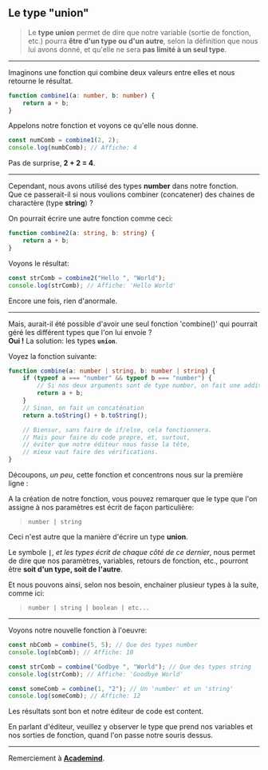 ## Le type "union"

> Le **type union** permet de dire que notre variable (sortie de fonction, etc.) pourra **être d'un type ou d'un autre**, selon la définition que nous lui avons donné, et qu'elle ne sera **pas limité à un seul type**.

---

Imaginons une fonction qui combine deux valeurs entre elles et nous retourne le résultat.

```ts
function combine1(a: number, b: number) {
	return a + b;
}
```

Appelons notre fonction et voyons ce qu'elle nous donne.

```ts
const numComb = combine1(2, 2);
console.log(numbComb); // Affiche: 4
```

Pas de surprise, **2 + 2 = 4**.

---

Cependant, nous avons utilisé des types **number** dans notre fonction.
<br> Que ce passerait-il si nous voulions combiner (concatener) des chaines de charactère (type **string**) ?

On pourrait écrire une autre fonction comme ceci:

```ts
function combine2(a: string, b: string) {
	return a + b;
}
```

Voyons le résultat:

```ts
const strComb = combine2("Hello ", "World");
console.log(strComb); // Affiche: 'Hello World'
```

Encore une fois, rien d'anormale.

---

Mais, aurait-il été possible d'avoir une seul fonction 'combine()' qui pourrait géré les différent types que l'on lui envoie ?
<br>**Oui !** La solution: les types **`union`**.

Voyez la fonction suivante:

```ts
function combine(a: number | string, b: number | string) {
	if (typeof a === "number" && typeof b === "number") {
		// Si nos deux arguments sont de type number, on fait une addition
		return a + b;
	}
	// Sinon, on fait un concaténation
	return a.toString() + b.toString();

	// Biensur, sans faire de if/else, cela fonctionnera.
	// Mais pour faire du code propre, et, surtout,
	// éviter que notre éditeur nous fasse la tête,
	// mieux vaut faire des vérifications.
}
```

Découpons, _un peu_, cette fonction et concentrons nous sur la première ligne :

A la création de notre fonction, vous pouvez remarquer
que le type que l'on assigne à nos paramètres est écrit de façon particulière:

> `number | string`

Ceci n'est autre que la manière d'écrire un type **union**.

Le symbole **`|`**, _et les types écrit de chaque côté de ce dernier_, nous permet
de dire que nos paramètres, variables, retours de fonction, etc.,
pourront être **soit d'un type, soit de l'autre**.

Et nous pouvons ainsi, selon nos besoin, enchainer plusieur types à la suite, comme ici:

> `number | string | boolean | etc...`

---

Voyons notre nouvelle fonction à l'oeuvre:

```ts
const nbComb = combine(5, 5); // Que des types number
console.log(nbComb); // Affiche: 10
```

```ts
const strComb = combine("Godbye ", "World"); // Que des types string
console.log(strComb); // Affiche: 'Goodbye World'
```

```ts
const someComb = combine(1, "2"); // Un 'number' et un 'string'
console.log(someComb); // Affiche: 12
```

Les résultats sont bon et notre éditeur de code est content.

En parlant d'éditeur, veuillez y observer le type que prend nos variables et nos sorties de fonction, quand l'on passe notre souris dessus.

---

Remerciement à **<a href="https://www.youtube.com/c/Academind">Academind</a>**.
